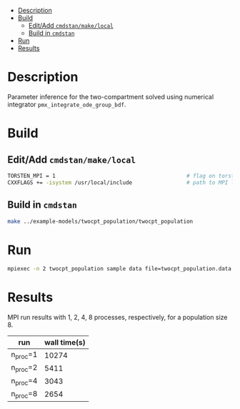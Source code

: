 - [Description](#orgc398e7c)
- [Build](#org4656f45)
  - [Edit/Add `cmdstan/make/local`](#orgc033e9e)
  - [Build in `cmdstan`](#org80e506d)
- [Run](#orgcc9ca1c)
- [Results](#org1bb727e)


<a id="orgc398e7c"></a>

# Description

Parameter inference for the two-compartment solved using numerical integrator `pmx_integrate_ode_group_bdf`.


<a id="org4656f45"></a>

# Build


<a id="orgc033e9e"></a>

## Edit/Add `cmdstan/make/local`

```sh
TORSTEN_MPI = 1                                         # flag on torsten's MPI solvers
CXXFLAGS += -isystem /usr/local/include                 # path to MPI library's headers
```


<a id="org80e506d"></a>

## Build in `cmdstan`

```sh
make ../example-models/twocpt_population/twocpt_population
```


<a id="orgcc9ca1c"></a>

# Run

```sh
mpiexec -n 2 twocpt_population sample data file=twocpt_population.data.R init=twocpt_population.init.R
```


<a id="org1bb727e"></a>

# Results

MPI run results with 1, 2, 4, 8 processes, respectively, for a population size 8.

| run                | wall time(s) |
|------------------ |------------ |
| n<sub>proc</sub>=1 | 10274        |
| n<sub>proc</sub>=2 | 5411         |
| n<sub>proc</sub>=4 | 3043         |
| n<sub>proc</sub>=8 | 2654         |
